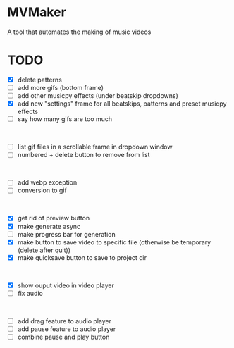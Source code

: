 # MVMaker
A tool that automates the making of music videos

# TODO
- [x] delete patterns
- [ ] add more gifs (bottom frame)
- [ ] add other musicpy effects (under beatskip dropdowns)
- [x] add new "settings" frame for all beatskips, patterns and preset musicpy effects
- [ ] say how many gifs are too much
<br />

- [ ] list gif files in a scrollable frame in dropdown window
- [ ] numbered + delete button to remove from list
<br />

- [ ] add webp exception
- [ ] conversion to gif
<br />

- [x] get rid of preview button
- [x] make generate async
- [ ] make progress bar for generation
- [x] make button to save video to specific file (otherwise be temporary (delete after quit))
- [x] make quicksave button to save to project dir
<br />

- [x] show ouput video in video player
- [ ] fix audio
<br />

- [ ] add drag feature to audio player
- [ ] add pause feature to audio player
- [ ] combine pause and play button